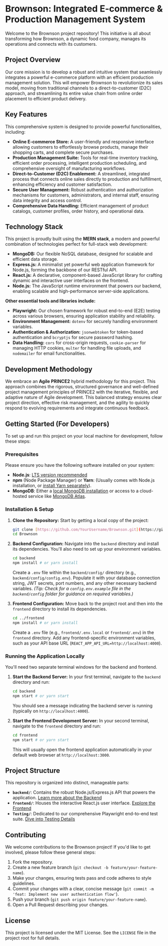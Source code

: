 # Brownson: Integrated E-commerce & Production Management System

Welcome to the Brownson project repository! This initiative is all about transforming how Brownson, a dynamic food company, manages its operations and connects with its customers.

## Project Overview

Our core mission is to develop a robust and intuitive system that seamlessly integrates a powerful e-commerce platform with an efficient production management solution. This will empower Brownson to revolutionize its sales model, moving from traditional channels to a direct-to-customer (D2C) approach, and streamlining its entire value chain from online order placement to efficient product delivery.

## Key Features

This comprehensive system is designed to provide powerful functionalities, including:

* **Online E-commerce Store:** A user-friendly and responsive interface allowing customers to effortlessly browse products, manage their shopping carts, and complete secure purchases.
* **Production Management Suite:** Tools for real-time inventory tracking, efficient order processing, intelligent production scheduling, and comprehensive oversight of manufacturing workflows.
* **Direct-to-Customer (D2C) Enablement:** A streamlined, integrated process that connects online sales directly to production and fulfillment, enhancing efficiency and customer satisfaction.
* **Secure User Management:** Robust authentication and authorization mechanisms for customers, administrators, and internal staff, ensuring data integrity and access control.
* **Comprehensive Data Handling:** Efficient management of product catalogs, customer profiles, order history, and operational data.

## Technology Stack

This project is proudly built using the **MERN stack**, a modern and powerful combination of technologies perfect for full-stack web development:

* **MongoDB:** Our flexible NoSQL database, designed for scalable and efficient data storage.
* **Express.js:** A minimalist yet powerful web application framework for Node.js, forming the backbone of our RESTful API.
* **React.js:** A declarative, component-based JavaScript library for crafting dynamic and interactive user interfaces on the frontend.
* **Node.js:** The JavaScript runtime environment that powers our backend, enabling scalable and high-performance server-side applications.

**Other essential tools and libraries include:**

* **Playwright:** Our chosen framework for robust end-to-end (E2E) testing across various browsers, ensuring application stability and reliability.
* **Environment Management:** `dotenv` for securely handling environment variables.
* **Authentication & Authorization:** `jsonwebtoken` for token-based authentication and `bcryptjs` for secure password hashing.
* **Data Handling:** `cors` for cross-origin requests, `cookie-parser` for managing HTTP cookies, `multer` for handling file uploads, and `nodemailer` for email functionalities.

## Development Methodology

We embrace an **Agile PRINCE2** hybrid methodology for this project. This approach combines the rigorous, structured governance and well-defined project management principles of PRINCE2 with the iterative, flexible, and adaptive nature of Agile development. This balanced strategy ensures clear project direction, effective risk management, and the agility to quickly respond to evolving requirements and integrate continuous feedback.

## Getting Started (For Developers)

To set up and run this project on your local machine for development, follow these steps:

### Prerequisites

Please ensure you have the following software installed on your system:

* **Node.js**: [LTS version recommended](https://nodejs.org/en/download/)
* **npm** (Node Package Manager) or **Yarn**: (Usually comes with Node.js installation, or [install Yarn separately](https://yarnpkg.com/)).
* **MongoDB**: Either a [local MongoDB installation](https://www.mongodb.com/try/download/community) or access to a cloud-hosted service like [MongoDB Atlas](https://www.mongodb.com/cloud/atlas).

### Installation & Setup

1.  **Clone the Repository:**
    Start by getting a local copy of the project:
    ```bash
    git clone [https://github.com/YourUsername/Brownson.git](https://github.com/YourUsername/Brownson.git) # Replace with your actual repository URL
    cd Brownson
    ```

2.  **Backend Configuration:**
    Navigate into the `backend` directory and install its dependencies. You'll also need to set up your environment variables.
    ```bash
    cd backend
    npm install # or yarn install
    ```
    Create a `.env` file within the `backend/config/` directory (e.g., `backend/config/config.env`). Populate it with your database connection string, JWT secrets, port numbers, and any other necessary backend variables.
    *(Tip: Check for a `config.env.example` file in the `backend/config` folder for guidance on required variables.)*

3.  **Frontend Configuration:**
    Move back to the project root and then into the `frontend` directory to install its dependencies.
    ```bash
    cd ../frontend
    npm install # or yarn install
    ```
    Create a `.env` file (e.g., `frontend/.env.local` or `frontend/.env`) in the `frontend` directory. Add any frontend-specific environment variables, such as your API base URL (`REACT_APP_API_URL=http://localhost:4000`).

### Running the Application Locally

You'll need two separate terminal windows for the backend and frontend.

1.  **Start the Backend Server:**
    In your first terminal, navigate to the `backend` directory and run:
    ```bash
    cd backend
    npm start # or yarn start
    ```
    You should see a message indicating the backend server is running (typically on `http://localhost:4000`).

2.  **Start the Frontend Development Server:**
    In your second terminal, navigate to the `frontend` directory and run:
    ```bash
    cd frontend
    npm start # or yarn start
    ```
    This will usually open the frontend application automatically in your default web browser at `http://localhost:3000`.

## Project Structure

This repository is organized into distinct, manageable parts:

* **`backend/`**: Contains the robust Node.js/Express.js API that powers the application. [Learn more about the Backend](./backend/README.md)
* **`frontend/`**: Houses the interactive React.js user interface. [Explore the Frontend](./frontend/README.md)
* **`Testing/`**: Dedicated to our comprehensive Playwright end-to-end test suite. [Dive into Testing Details](./Testing/README.md)

## Contributing

We welcome contributions to the Brownson project! If you'd like to get involved, please follow these general steps:

1.  Fork the repository.
2.  Create a new feature branch (`git checkout -b feature/your-feature-name`).
3.  Make your changes, ensuring tests pass and code adheres to style guidelines.
4.  Commit your changes with a clear, concise message (`git commit -m 'feat: Implement new user authentication flow'`).
5.  Push your branch (`git push origin feature/your-feature-name`).
6.  Open a Pull Request describing your changes.

## License

This project is licensed under the MIT License. See the `LICENSE` file in the project root for full details.